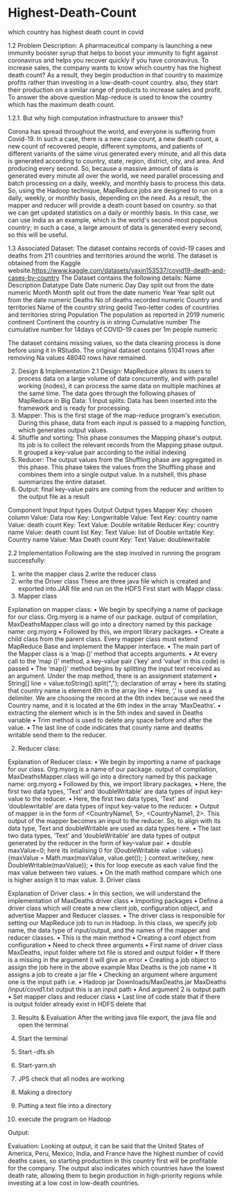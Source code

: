 # Highest-Death-Count
which country has highest death count in covid


1.2 Problem Description:
A pharmaceutical company is launching a new immunity booster syrup that helps to boost your immunity to fight against coronavirus and helps you recover quickly if you have coronavirus. To increase sales, the company wants to know 
which country has the highest death count?
As a result, they begin production in that country to maximize profits rather than investing in a low-death-count country. also, they start their production on a similar range of products to increase sales and profit.
To answer the above question Map-reduce is used to know the country which has the maximum death count.

1.2.1. But why high computation infrastructure to answer this?


Corona has spread throughout the world, and everyone is suffering from Covid-19. In such a case, there is a new case count, a new death count, a new count of recovered people, different symptoms, and patients of different variants of the same virus generated every minute, and all this data is generated according to country, state, region, district, city, and area. And producing every second. So, because a massive amount of data is generated every minute all over the world, we need parallel processing and batch processing on a daily, weekly, and monthly basis to process this data. 
So, using the Hadoop technique, MapReduce jobs are designed to run on a daily, weekly, or monthly basis, depending on the need. As a result, the mapper and reducer will provide a death count based on country. so that we can get updated statistics on a daily or monthly basis. In this case, we can use India as an example, which is the world's second-most populous country; in such a case, a large amount of data is generated every second, so this will be useful.



1.3 Associated Dataset:
The dataset contains records of covid-19 cases and deaths from 211 countries and territories around the world. The dataset is obtained from the Kaggle website.https://www.kaggle.com/datasets/yaxin153537/covid19-death-and-cases-by-country
The Dataset contains the following details:
Name	Description 	Datatype
Date	Date	numeric
Day	Day split out from the date	numeric
Month	Month split out from the date	numeric
Year	Year split out from the date	numeric
Deaths	No of deaths recorded	numeric
Country and territories	Name of the country	string
geoId	Two-letter codes of countries and territories	string
Population	The population as reported in 2019	numeric
continent	Continent the country is in	string
Cumulative number	The cumulative number for 14days of COVID-19 cases per 1m people	numeric

The dataset contains missing values, so the data cleaning process is done before using it in RStudio. The original dataset contains 51041 rows after removing Na values 48040 rows have remained.








2. Design & Implementation 
2.1 Design:
MapReduce allows its users to process data on a large volume of data concurrently, and with parallel working (nodes), it can process the same data on multiple machines at the same time.
The data goes through the following phases of MapReduce in Big Data:
1.Input splits:  Data has been inserted into the framework and is ready for processing.
2. Mapper: This is the first stage of the map-reduce program's execution. During this phase, data from each input is passed to a mapping function, which generates output values.
3. Shuffle and sorting: This phase consumes the Mapping phase's output. Its job is to collect the relevant records from the Mapping phase output. It grouped a key-value pair according to the initial indexing
4. Reducer: The output values from the Shuffling phase are aggregated in this phase. This phase takes the values from the Shuffling phase and combines them into a single output value. In a nutshell, this phase summarizes the entire dataset.
5. Output: final key-value pairs are coming from the reducer and written to the output file as a result

Component	Input	Input types	Output	Output types
Mapper	Key: chosen column
Value: Data row	Key: Longwritable
Value: Text	Key: country name
Value: death count	Key: Text
Value: Double writable
Reducer	Key: country name
Value: death count list	Key: Text
Value: list of Double writable	Key: Country name
Value: Max Death count	Key: Text
Value: doublewritable




2.2 Implementation
Following are the step involved in running the program successfully:
1. write the mapper class
2.write the reducer class
3. write the Driver class
These are three java file which is created and exported into.JAR file and run on the HDFS 
First start with Mappr class:
1. Mapper class
 
 


Explanation on mapper class:
•	We begin by specifying a name of package for our class. Org.myorg is a name of our package. output of compilation, MaxDeathsMapper.class will go into a directory named by this package name: org.myorg
•	Followed by this, we import library packages.
•	Create a child class from the parent class. Every mapper class must extend MapReduce Base and implement the Mapper interface.
•	The main part of the Mapper class is a ‘map ()’ method that accepts arguments.
•	At every call to the ‘map ()’ method, a key-value pair (‘key’ and ‘value’ in this code) is passed
•	The ‘map()' method begins by splitting the input text received as an argument. Under the map method, there is an assignment statement 
•	String[] line = value.toString().split(",");  declaration of array
•	here its stating that country name  is element 6th in the array line
•	Here, ‘,’ is used as a delimiter. We are choosing the record at the 6th index because we need the Country name, and it is located at the 6th index in the array ‘MaxDeaths’.
•	extracting the element which is in the 5th index and saved in Deaths variable
•	Trim method is used to delete any space before and after the value.
•	The last line of code indicates that county name and deaths writable send them to the reducer.









2. Reducer class:
 



Explanation of Reducer class:
•	We begin by importing a name of package for our class. Org.myorg is a name of our package. output of compilation, MaxDeathsMapper.class will go into a directory named by this package name: org.myorg
•	Followed by this, we import library packages.
•	Here, the first two data types, ‘Text’ and ‘doubleWritable’ are data types of input key-value to the reducer.
•	Here, the first two data types, ‘Text’ and ‘doublewritable’ are data types of input key-value to the reducer.
•	Output of mapper is in the form of <CountryName1, 5>, <CountryName1, 2>. This output of the mapper becomes an input to the reducer. So, to align with its data type, Text and doubleWritable are used as data types here.
•	The last two data types, ‘Text’ and ‘doubleWritable’ are data types of output generated by the reducer in the form of key-value pair.
•	double maxValue=0; here its intialising 0
		for (DoubleWritable value : values) 
		{maxValue = Math.max(maxValue, value.get());
		}
		context.write(key, new DoubleWritable(maxValue));
•	this for loop execute as each value find the max value between two values.
•	On the math method compare which one is higher assign it to max value.
3. Driver class

 
 



Explanation of Driver class:
•	In this section, we will understand the implementation of MaxDeaths driver class
•	Importing packages
•	Define a driver class which will create a new client job, configuration object, and advertise Mapper and Reducer classes.
•	The driver class is responsible for setting our MapReduce job to run in Hadoop. In this class, we specify job name, the data type of input/output, and the names of the mapper and reducer classes.
•	This is the main method
•	Creating a conf object from configuration
•	Need to check three arguments
•	First name of driver class MaxDeaths, input folder where txt file is stored and output folder
•	If there is a missing in the argument it will give an error
•	Creating a job object to assign the job here in the above example Max Deaths is the job name
•	  It assigns a job to create a jar file 
•	Checking an argument where argument one is the input path i.e.
•	Hadoop jar Downloads/MaxDeaths.jar MaxDeaths /input/covid1.txt output this is an input path 
•	And argument 2 is output path
•	Set mapper class and reducer class
•	Last line of code state that if there is output folder already exist in HDFS delete that


3. Results & Evaluation
After the writing java file export, the java file and open the terminal
1.	Start the terminal
2.	Start -dfs.sh
3.	Start-yarn.sh
4.	JPS check that all nodes are working
5.	Making a directory
6.	Putting a text file into a directory

 



7.	execute the program on Hadoop 
 

Output:
 


Evaluation:
Looking at output, it can be said that the United States of America, Peru, Mexico, India, and France have the highest number of covid deaths cases, so starting production in this country first will be profitable for the company. The output also indicates which countries have the lowest death rate, allowing them to begin production in high-priority regions while investing at a low cost in low-death countries.

